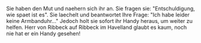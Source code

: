 Sie haben den Mut und naehern sich ihr an. Sie fragen sie: "Entschuldigung, wie spaet ist es".
Sie laechelt und beantwortet Ihre Frage: "Ich habe leider keine Armbanduhr..."
Jedoch holt sie sofort ihr Handy heraus, um weiter zu helfen.
Herr von Ribbeck auf Ribbeck im Havelland
glaubt es kaum, noch nie hat er ein Handy gesehen!